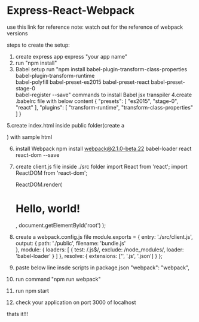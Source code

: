 # Express-React-Webpack

use this link for reference 
note: watch out for the reference of webpack versions

steps to create the setup:
1. create express app
    express "your app name"
2. run "npm install"
3. Babel setup
   run "npm install babel-plugin-transform-class-properties babel-plugin-transform-runtime \
            babel-polyfill babel-preset-es2015 babel-preset-react babel-preset-stage-0 \
            babel-register --save"
   commands to install Babel jsx transpiler
4.create .babelrc file with below content
  {
  "presets": [
    "es2015",
    "stage-0",
    "react"
  ],
  "plugins": [
    "transform-runtime",
    "transform-class-properties"
  ]
}

5.create index.html inside public folder(create a <div id="root"> </div>)
 with sample html
 <!DOCTYPE html>
  <html lang="en">
  <head>
    <meta charset="UTF-8">
    <title>Hello, world</title>
  </head>
  <body>
    <div id="root"> </div>
    <script type="text/javascript" src="bundle.js" charset="utf-8"></script>
  </body>
</html>

6. install Webpack
   npm install webpack@2.1.0-beta.22 babel-loader react react-dom --save

7. create client.js file inside ./src folder
    import React from 'react';
    import ReactDOM from 'react-dom';

    ReactDOM.render(
      <h1>Hello, world!</h1>,
      document.getElementById('root')
    );
8. create a webpack.config.js file
    module.exports = {
    entry: './src/client.js',
    output: {
      path: './public',
      filename: 'bundle.js'       
    },
    module: {
      loaders: [
        {
          test: /\.js$/,
          exclude: /node_modules/,
          loader: 'babel-loader'
        }
      ]
    },
    resolve: {
      extensions: ['', '.js', '.json'] 
    }
  };
9. paste below line insde scripts in package.json
"webpack": "webpack",

10. run command "npm run webpack"
11. run npm start
12. check your application on port 3000 of localhost

thats it!!!
